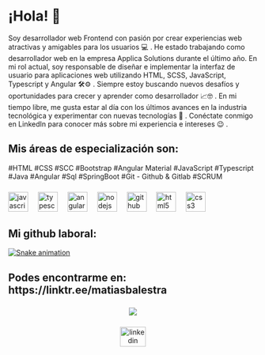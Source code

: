 <h1 align="left">¡Hola! 👋 </h1>

Soy desarrollador web Frontend con pasión por crear experiencias web atractivas y amigables para los usuarios 💻 . He estado trabajando como desarrollador web en la empresa Applica Solutions durante el último año. En mi rol actual, soy responsable de diseñar e implementar la interfaz de usuario para aplicaciones web utilizando HTML, SCSS, JavaScript, Typescript y Angular 🛠⚙ . Siempre estoy buscando nuevos desafíos y oportunidades para crecer y aprender como desarrollador 📈🤓 . En mi tiempo libre, me gusta estar al día con los últimos avances en la industria tecnológica y experimentar con nuevas tecnologías 🛴 . Conéctate conmigo en LinkedIn para conocer más sobre mi experiencia e intereses 
 😉 .

<h2> Mis áreas de especialización son: </h2>

#HTML #CSS #SCC #Bootstrap #Angular Material
#JavaScript #Typescript #Java
#Angular
#Sql #SpringBoot
#Git - Github & Gitlab
#SCRUM



###

<div align="left">
  <img src="https://cdn.jsdelivr.net/gh/devicons/devicon/icons/javascript/javascript-original.svg" height="40" alt="javascript logo"  />
  <img width="12" />
  <img src="https://cdn.jsdelivr.net/gh/devicons/devicon/icons/typescript/typescript-original.svg" height="40" alt="typescript logo"  />
  <img width="12" />
  <img src="https://cdn.jsdelivr.net/gh/devicons/devicon/icons/angularjs/angularjs-original.svg" height="40" alt="angularjs logo"  />
  <img width="12" />
  <img src="https://cdn.jsdelivr.net/gh/devicons/devicon/icons/nodejs/nodejs-original.svg" height="40" alt="nodejs logo"  />
  <img width="12" />
  <img src="https://cdn.jsdelivr.net/gh/devicons/devicon/icons/github/github-original.svg" height="40" alt="github logo"  />
  <img width="12" />
  <img src="https://cdn.jsdelivr.net/gh/devicons/devicon/icons/html5/html5-original.svg" height="40" alt="html5 logo"  />
  <img width="12" />
  <img src="https://cdn.jsdelivr.net/gh/devicons/devicon/icons/css3/css3-original.svg" height="40" alt="css3 logo"  />
</div>

###


<h2> Mi github laboral:</h2>
<a href="https://github.com/mbalestradev" target="_blank">
<img src="https://profile-readme-generator.com/assets/snake.svg" alt="Snake animation" />
</a>


###
<h2>Podes encontrarme en: https://linktr.ee/matiasbalestra</h2>

###
###

<div align="center">
  <img src="https://visitor-badge.laobi.icu/badge?page_id=mbalestradev.mbalestradev&"  />
</div>

###

<a href="https://www.linkedin.com/in/matias-balestra" target="_blank">
<div align="center" target="_blank">
  <img src="https://raw.githubusercontent.com/maurodesouza/profile-readme-generator/master/src/assets/icons/social/linkedin/default.svg" width="52" height="40" alt="linkedin logo"  />
</div>

</a>


<!--
**MatiasBalestra/MatiasBalestra** is a ✨ _special_ ✨ repository because its `README.md` (this file) appears on your GitHub profile.

Here are some ideas to get you started:

- 🔭 I’m currently working on ...
- 🌱 I’m currently learning ...
- 👯 I’m looking to collaborate on ...
- 🤔 I’m looking for help with ...
- 💬 Ask me about ...
- 📫 How to reach me: ...
- 😄 Pronouns: ...
- ⚡ Fun fact: ...
-->
